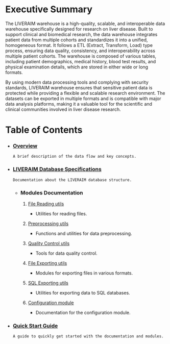 # Executive Summary

The LIVERAIM warehouse is a high-quality, scalable, and interoperable data warehouse specifically designed for research on liver disease. Built to support clinical and biomedical research, the data warehouse integrates patient data from multiple cohorts and standardizes it into a unified, homogeneous format. It follows a ETL (Extract, Transform, Load) type process, ensuring data quality, consistency, and interoperability across multiple patient cohorts. The warehouse is composed of various tables, including patient demographics, medical history, blood test results, and physical examination details, which are stored in either wide or long formats. 

By using modern data processing tools and complying with security standards, LIVERAIM warehouse ensures that sensitive patient data is protected while providing a flexible and scalable research environment. The datasets can be exported in multiple formats and is compatible with major data analysis platforms, making it a valuable tool for the scientific and clinical communities involved in liver disease research. 

# Table of Contents

- ### [Overview](dataflow.md)
      A brief description of the data flow and key concepts.

- ### [LIVERAIM Database Specifications](liveraim_data_warehouse_specifications.md)
      Documentation about the LIVERAIM database structure.

  - ### Modules Documentation

      1. [File Reading utils](modules_documentation/file_reading_utils_doc.md)
            - Utilities for reading files.

      2. [Preprocessing utils](modules_documentation/data_processing_utils_doc.md)
            - Functions and utilities for data preprocessing.

      3. [Quality Control utils](modules_documentation/qc_checks_utils_doc.md)
            - Tools for data quality control.

      4. [File Exporting utils](modules_documentation/file_exporting_utils_doc.md)
            - Modules for exporting files in various formats.

      5. [SQL Exporting utils](modules_documentation/sql_exporting_utils_doc.md)
            - Utilities for exporting data to SQL databases.

      6. [Configuration module](modules_documentation/configuration_module.md)
            - Documentation for the configuration module.

- ### [Quick Start Guide](quick_start_guide.md)
      A guide to quickly get started with the documentation and modules.
